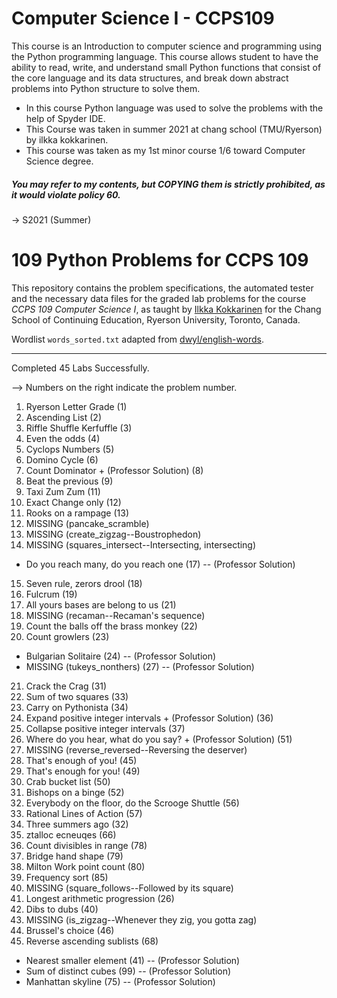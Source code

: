 # Computer Science I - CCPS109
This course is an Introduction to computer science and programming using the Python programming language. This course allows student to have the ability to read, write, and understand small Python functions that consist of the core language and its data structures, and break down abstract problems into Python structure to solve them.

* In this course Python language was used to solve the problems with the help of Spyder IDE.
* This Course was taken in summer 2021 at chang school (TMU/Ryerson) by ilkka kokkarinen.
* This course was taken as my 1st minor course 1/6 toward Computer Science degree.

##### You may refer to my contents, but COPYING them is strictly prohibited, as it would violate policy 60.

-> S2021 (Summer)

# 109 Python Problems for CCPS 109

This repository contains the problem specifications, the automated tester and the necessary data files for the graded lab problems for the course *CCPS 109 Computer Science I*, as taught by [Ilkka Kokkarinen](http://www.scs.ryerson.ca/~ikokkari/) for the Chang School of Continuing Education, Ryerson University, Toronto, Canada.

Wordlist `words_sorted.txt` adapted from [dwyl/english-words](https://github.com/dwyl/english-words).

--- 
Completed 45 Labs Successfully.

--> Numbers on the right indicate the problem number.

1. Ryerson Letter Grade (1)
2. Ascending List (2)
3. Riffle Shuffle Kerfuffle (3)
4. Even the odds (4)
5. Cyclops Numbers (5)
6. Domino Cycle (6)
7. Count Dominator + (Professor Solution) (8)
8. Beat the previous (9)
9. Taxi Zum Zum (11)
10. Exact Change only (12)
11. Rooks on a rampage (13)
12. MISSING (pancake_scramble)
13. MISSING (create_zigzag--Boustrophedon)
14. MISSING (squares_intersect--Intersecting, intersecting)
- Do you reach many, do you reach one (17) -- (Professor Solution)
15. Seven rule, zerors drool (18)
16. Fulcrum (19)
17. All yours bases are belong to us (21)
18. MISSING (recaman--Recaman's sequence)
19. Count the balls off the brass monkey (22)
20. Count growlers (23)
- Bulgarian Solitaire (24) -- (Professor Solution)
- MISSING (tukeys_nonthers) (27) -- (Professor Solution)
21. Crack the Crag (31)
22. Sum of two squares (33)
23. Carry on Pythonista (34)
24. Expand positive integer intervals + (Professor Solution) (36)
25. Collapse positive integer intervals (37)
26. Where do you hear, what do you say? + (Professor Solution) (51)
27. MISSING (reverse_reversed--Reversing the deserver)
28. That's enough of you! (45)
29. That's enough for you! (49)
30. Crab bucket list (50)
31. Bishops on a binge (52)
32. Everybody on the floor, do the Scrooge Shuttle (56)
33. Rational Lines of Action (57)
34. Three summers ago (32)
35. ztalloc ecneuqes (66)
36. Count divisibles in range (78)
37. Bridge hand shape (79)
38. Milton Work point count (80)
39. Frequency sort (85)
40. MISSING (square_follows--Followed by its square)
41. Longest arithmetic progression (26)
42. Dibs to dubs (40)
43. MISSING (is_zigzag--Whenever they zig, you gotta zag)
44. Brussel's choice (46)
45. Reverse ascending sublists (68)
- Nearest smaller element (41) -- (Professor Solution)
- Sum of distinct cubes (99) -- (Professor Solution)
- Manhattan skyline (75) -- (Professor Solution)
